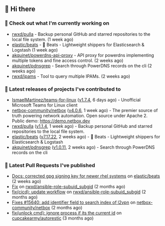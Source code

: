## 👋 Hi there

### 👷 Check out what I'm currently working on


- [rwxd/pulla](https://github.com/rwxd/pulla) - Backup personal GitHub and starred repositories to the local file system. (1 week ago)
- [elastic/beats](https://github.com/elastic/beats) - :tropical_fish: Beats - Lightweight shippers for Elasticsearch &amp; Logstash  (1 week ago)
- [akquinet/powerdns-api-proxy](https://github.com/akquinet/powerdns-api-proxy) - API proxy for powerdns implementing multiple tokens and fine access control. (2 weeks ago)
- [akquinet/pdnsgrep](https://github.com/akquinet/pdnsgrep) - Search through PowerDNS records on the cli (2 weeks ago)
- [rwxd/ipams](https://github.com/rwxd/ipams) - Tool to query multiple IPAMs. (2 weeks ago)

### 🔭 Latest releases of projects I've contributed to


- [IsmaelMartinez/teams-for-linux](https://github.com/IsmaelMartinez/teams-for-linux) ([v1.7.4](https://github.com/IsmaelMartinez/teams-for-linux/releases/tag/v1.7.4), 6 days ago) - Unofficial Microsoft Teams for Linux client
- [netbox-community/netbox](https://github.com/netbox-community/netbox) ([v4.0.6](https://github.com/netbox-community/netbox/releases/tag/v4.0.6), 1 week ago) - The premier source of truth powering network automation. Open source under Apache 2. Public demo: https://demo.netbox.dev
- [rwxd/pulla](https://github.com/rwxd/pulla) ([v1.1.4](https://github.com/rwxd/pulla/releases/tag/v1.1.4), 1 week ago) - Backup personal GitHub and starred repositories to the local file system.
- [elastic/beats](https://github.com/elastic/beats) ([v7.17.22](https://github.com/elastic/beats/releases/tag/v7.17.22), 2 weeks ago) - :tropical_fish: Beats - Lightweight shippers for Elasticsearch &amp; Logstash 
- [akquinet/pdnsgrep](https://github.com/akquinet/pdnsgrep) ([v1.0.11](https://github.com/akquinet/pdnsgrep/releases/tag/v1.0.11), 2 weeks ago) - Search through PowerDNS records on the cli

### 🔨 Latest Pull Requests I've published


- [Docs: corrected gpg signing key for newer rhel systems](https://github.com/elastic/beats/pull/39899) on [elastic/beats](https://github.com/elastic/beats) (2 weeks ago)
- [Fix](https://github.com/rwxd/ansible-role-subuid_subgid/pull/73) on [rwxd/ansible-role-subuid_subgid](https://github.com/rwxd/ansible-role-subuid_subgid) (2 months ago)
- [fix(cicd): update workflow](https://github.com/rwxd/ansible-role-subuid_subgid/pull/72) on [rwxd/ansible-role-subuid_subgid](https://github.com/rwxd/ansible-role-subuid_subgid) (2 months ago)
- [Fixes #15640: add identifier field to search index of l2vpn](https://github.com/netbox-community/netbox/pull/15673) on [netbox-community/netbox](https://github.com/netbox-community/netbox) (2 months ago)
- [fix(unlock cmd): ignore process if its the current id](https://github.com/cupcakearmy/autorestic/pull/360) on [cupcakearmy/autorestic](https://github.com/cupcakearmy/autorestic) (3 months ago)
